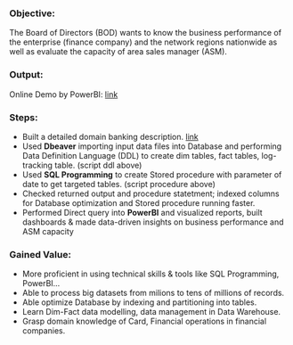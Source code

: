 ### **Objective**: 
The Board of Directors (BOD) wants to know the business performance of the enterprise (finance company) and the network regions nationwide as well as evaluate the capacity of area sales manager (ASM).

### **Output**: 
Online Demo by PowerBI: [link](https://app.powerbi.com/view?r=eyJrIjoiMDljNmJkMzEtZjk4NS00ZDljLThjM2EtNTEyNWEzOTllMzI2IiwidCI6IjZhYzJhZDA2LTY5MmMtNDY2My1iN2FmLWE5ZmYyYTg2NmQwYyIsImMiOjEwfQ%3D%3D)

### **Steps**:
-	Built a detailed domain banking description. [link](https://1drv.ms/x/c/7bf0fb35dcf828c6/EfKnKg8WNytOhlrzT7ybsfkBmjY3tAB3SZaDXGOyI9YdfQ?e=q7BNNk)
-	Used **Dbeaver** importing input data files into Database and performing Data Definition Language (DDL) to create dim tables, fact tables, log-tracking table. (script ddl above)
-	Used **SQL Programming** to create Stored procedure with parameter of date to get targeted tables. (script procedure above)
-	Checked returned output and procedure statetment;  indexed columns for Database optimization and Stored procedure running faster.
-	Performed Direct query into **PowerBI** and visualized reports, built dashboards & made data-driven insights on business performance and ASM capacity

### **Gained Value**:
-	More proficient in using technical skills & tools like SQL Programming, PowerBI…
-	Able to process big datasets from milions to tens of millions of records.
-	Able optimize Database by indexing and partitioning into tables.
-	Learn Dim-Fact data modelling, data management in Data Warehouse.
-	Grasp domain knowledge of Card, Financial operations in financial companies.
